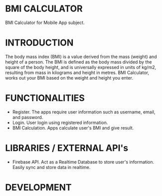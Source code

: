 # BMI CALCULATOR
BMI Calculator for Mobile App subject.

# INTRODUCTION
The body mass index (BMI) is a value derived from the mass (weight) and height of a person. The BMI is defined as the body mass divided by the square of the body height, and is universally expressed in units of kg/m2, resulting from mass in kilograms and height in metres. BMI Calculator, works out your BMI based on the weight and height you enter.

# FUNCTIONALITIES
- Register.
  The apps require user information such as username, email, and password.
- Login.
  User login using registered information.
- BMI Calculation.
  Apps calculate user's BMI and give result.
  
# LIBRARIES / EXTERNAL API's
- Firebase API.
  Act as a Realtime Database to store user's information. Easily sync and store data in realtime.
  
# DEVELOPMENT
